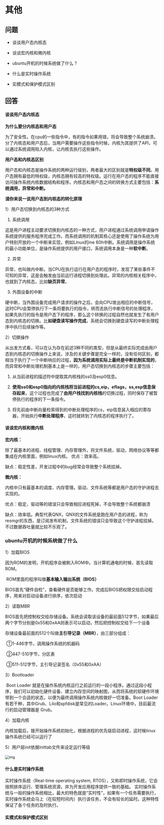 # 其他

## 问题

* 谈谈用户态内核态

* 谈谈宏内核和微内核

* ubuntu开机的时候系统做了什么？

* 什么是实时操作系统

* 实模式和保护模式区别

## 回答

#### 谈谈用户态内核态

**为什么要分内核态和用户态**

为了安全性。在cpu的一些指令中，有的指令如果用错，将会导致整个系统崩溃。分了内核态和用户态后，当用户需要操作这些指令时候，内核为其提供了API，可以通过系统调用陷入内核，让内核去执行这些操作。

**用户态和内核态区别**

用户态和内核态是操作系统的两种运行级别，两者最大的区别就是**特权级不同**。用户态拥有最低的特权级，内核态拥有较高的特权级。运行在用户态的程序不能直接访问操作系统内核数据结构和程序。内核态和用户态之间的转换方式主要包括：**系统调用，异常和中断。**

**请你来说一说用户态到内核态的转化原理**

1）用户态切换到内核态的3种方式

1. 系统调用

 这是用户进程主动要求切换到内核态的一种方式，用户进程通过系统调用申请操作系统提供的服务程序完成工作。而系统调用的机制其核心还是使用了操作系统为用户特别开放的一个中断来实现，例如Linux的ine 80h中断。系统调用是操作系统的最小功能单位，是操作系统提供的用户接口，系统调用本身是一种**软中断**。

2. 异常

 异常，也叫做内中断。当CPU在执行运行在用户态的程序时，发现了某些事件不可知的异常，这是会触发由当前运行进程切换到处理此。异常的内核相关程序中，也就到了内核态，比如**缺页异常**。

3. 外围设备的中断

 硬中断，当外围设备完成用户请求的操作之后，会向CPU发出相应的中断信号，这时CPU会暂停执行下一条将要执行的指令，转而去执行中断信号的处理程序，如果先执行的指令是用户态下的程序，那么这个转换的过程自然也就发生了有用户态到内核态的切换。比**如硬盘读写操作完成**，系统会切换到硬盘读写的中断处理程序中执行后续操作等。

2）切换操作

从出发方式看，可以在认为存在前述3种不同的类型，但是从最终实际完成由用户态到内核态的切换操作上来说，涉及的关键步骤是完全一样的，没有任何区别，都相当于执行了一个中断响应的过程，**因为系统调用实际上最终是中断机制实现的**，而异常和中断处理机制基本上是一样的，用户态切换到内核态的步骤主要包括：

1. 从当前进程的描述符中提取其内核栈的ss0及esp0信息。

2. **使用ss0和esp0指向的内核栈将当前进程的cs,eip，eflags，ss,esp信息保存起来**，这个过程也完成了**由用户栈找到内核栈**的切换过程，同时保存了被暂停执行的程序的下一条指令。

3. 将先前由中断向量检索得到的中断处理程序的cs，eip信息装入相应的寄存器，开始执行**中断处理程序**，这时就转到了内核态的程序执行了。

#### 谈谈宏内核和微内核

**宏内核：**

除了最基本的进程、线程管理、内存管理外，将文件系统，驱动，网络协议等等都集成在内核里面，例如linux内核。
优点：效率高。

缺点：稳定性差，开发过程中的bug经常会导致整个系统挂掉。

**微内核：**

内核中只有最基本的调度、内存管理。驱动、文件系统等都是用户态的守护进程去实现的。

优点：稳定，驱动等的错误只会导致相应进程死掉，不会导致整个系统都崩溃

缺点：效率低。典型代表QNX，QNX的文件系统是跑在用户态的进程，称为resmgr的东西，是订阅发布机制，文件系统的错误只会导致这个守护进程挂掉。不过数据吞吐量就比较不乐观了。

### ubuntu开机的时候系统做了什么

1）加载BIOS

​     因为ROM的发明，开机程序会被刷入ROM中。当计算机通电的时候，首先读取ROM。

​  ROM里面的程序叫做**基本输入输出系统（BIOS）**

​  BIOS首先“硬件自检”，查看硬件是否能够工作。完成后BIOS把权限交给启动程序，用来对启动设备进行排序，依次启动

2）读取MBR

​  BIOS首先把控制权交给存储设备。系统会读取该设备的最前面512字节，如果最后两个字节分别是0x55和0xAA则表示可以启动，然后把控制权交给下一个设备

​  存储设备最前面的512个叫做**主引导记录（MBR）**，由三部分组成：

​    ①1-446字节，调用操作系统的机器码

​    ②447-510字节，分区表

​    ③511-512字节，主引导记录签名（0x55和0xAA）

3）Bootloader

​   Boot Loader 就是在操作系统内核运行之前运行的一段小程序。通过这段小程序，我们可以初始化硬件设备、建立内存空间的映射图，从而将系统的软硬件环境带到一个合适的状态，以便为最终调用操作系统内核做好一切准备。Boot Loader有若干种，其中Grub、Lilo和spfdisk是常见的Loader。Linux环境中，目前最流行的启动管理器是 Grub。

4）加载内核

​  内核加载后，接开始操作系统初始化，根据进程的优先级启动进程，这时候linux操作系统已经可以运行了

5）用户层init依据inittab文件来设定运行等级

​  <img src="https://s2.loli.net/2022/01/18/Fg8kXYQtSjJ6uVx.png" alt="img" style="zoom: 80%;" />

#### 什么是实时操作系统

实时操作系统（Real-time operating system, RTOS），又称即时操作系统，它会按照排序运行、管理系统资源，并为开发应用程序提供一致的基础。 实时操作系统与一般的操作系统相比，最大的特色就是“实时性”，如果有一个任务需要执行，实时操作系统会马上（在较短时间内）执行该任务，不会有较长的延时。这种特性保证了各个任务的及时执行。

#### 实模式和保护模式区别
